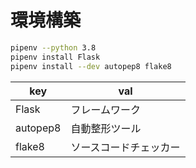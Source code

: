 # 環境構築

```bash
pipenv --python 3.8
pipenv install Flask
pipenv install --dev autopep8 flake8
```

key | val
---------|----------
Flask | フレームワーク
autopep8 | 自動整形ツール
flake8 | ソースコードチェッカー
